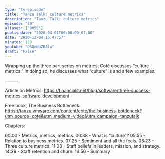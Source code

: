 ```yaml
---
type: "tv-episode"
title: "Tanzu Talk: culture metrics"
description: "Tanzu Talk: culture metrics"
episode: "50"
aliases: ["0050"]
publishdate: "2020-04-01T00:00:00-07:00"
date: "2020-12-04 16:47:57"
minutes: 120
youtube: "D3QmNuZBAlw"
draft: "False"
---
```


Wrapping up the three part series on metrics, Coté discusses “culture metrics.” In doing so, he discusses what “culture” is and a few examples.

———

Article on Metrics: https://financialit.net/blog/software/three-success-metrics-software-development

Free book, The Business Bottleneck: https://tanzu.vmware.com/content/cote/the-business-bottleneck?utm_source=cote&utm_medium=video&utm_campaign=tanzutalk

Chapters:

00:00 -  Metrics, metrics, metrics.
00:38 - What is “culture”?
05:55 - Relation to business metrics.
07:25 - Sentiment and all the feels.
08:23 - Three culture metrics.
11:08 - Staff beliefs in leaders, mission, and strategy.
14:39 - Staff retention and churn.
16:56 - Summary
